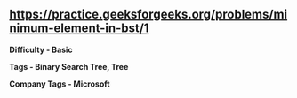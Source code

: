 ## https://practice.geeksforgeeks.org/problems/minimum-element-in-bst/1

**Difficulty - Basic**

**Tags - Binary Search Tree, Tree**

**Company Tags - Microsoft**
